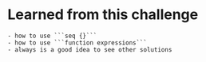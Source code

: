 # Learned from this challenge

	- how to use ```seq {}```
	- how to use ```function expressions```
	- always is a good idea to see other solutions